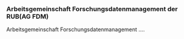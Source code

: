 ### Arbeitsgemeinschaft Forschungsdatenmanagement der RUB(AG FDM)


Arbeitsgemeinschaft Forschungsdatenmanagement ....
